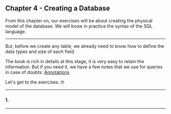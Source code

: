 ## Chapter 4 - Creating a Database

From this chapter on, our exercises will be about creating the physical model of the database. We will know in practice the syntax of the SQL language.

---

But, before we create any table, we already need to know how to define the data types and size of each field.

The book is rich in details at this stage, it is very easy to retain the information. But if you need it, we have a few notes that we use for queries in case of doubts: [Annotations](pages/Annotations.md)

Let's get to the exercises. :nerd_face:

---

### 

#### 1.
****